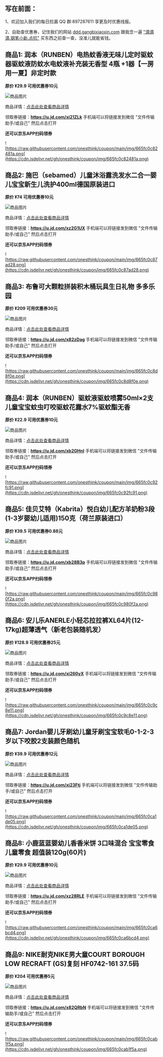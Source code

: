 ## 写在前面：

1、欢迎加入我们的每日捡漏 QQ 群:897287611 享更及时优惠线报。

2、自助查优惠券，记住我们的网站 [ddd.gangbixiaoxin.com](https://ddd.gangbixiaoxin.com) 跟我念一遍 ["滴滴滴.钢笔小新.点抗"](https://ddd.gangbixiaoxin.com) 买东西之前查一查，没准儿就能省钱。

## 商品1: 润本（RUNBEN）电热蚊香液无味儿定时驱蚊器驱蚊液防蚊水电蚊液补充装无香型 4瓶 +1器【一房用一夏】非定时款

**原价 ¥29.9 可用优惠券10元**

![商品图片](http://img14.360buyimg.com/n1/jfs/t1/222193/26/41614/130659/66582e4dF359e4330/568a6bfd65317487.jpg)

商品详情：[点击此处查看商品详情](https://union-click.jd.com/jdc?e=1003156031&amp;p=JF8BARQJK1olXwMLU11aCUMXCl8PElMTXQYAUllVCHtTXDdWRGtMGENDFlVDFhNSVzMXQA4KD1heSllUAE0XA20OHFMVQl9HCANtTC0TGStYHSJ2JQFcFAcmCwJvfzd4XVcZbQcyV19dD0IRBGkBHmsUDQdSVQ5cWEonA284WjUVXw4HVVxtCXsXBW8OH18VXg8LXV1dOEsfBF_ftuPA17fX3OeJlsPAusjdkufBw44yZG5eOEsWAm0IH1wUXwYyZF5tC3tJbW5bHVkVXlIGOgMUCE9JRWhQdVsVVA8AUlxbCXsVAm4KGWslbUVeNlk7ew8XfzRPeTsTGn5eMytZTTlHZQEKRRpgHmJrHxgiYDETfRJwUi0lXTY)

领取券链接：**https://u.jd.com/xi21ZLk** 手机端可以将链接发到微信 "文件传输助手/或自己" 然后点击打开

**还可以京东APP扫码领券**

![https://raw.githubusercontent.com/onesthink/coupon/main/img/665fc0c82481a.png](https://cdn.jsdelivr.net/gh/onesthink/coupon/img/665fc0c82481a.png)

## 商品2: 施巴（sebamed）儿童沐浴露洗发水二合一婴儿宝宝新生儿洗护400ml德国原装进口

**原价 ¥74 可用优惠券10元**

![商品图片](http://img14.360buyimg.com/n1/jfs/t1/245413/38/10578/103318/665d9728F075291cf/11d2786a863fcec5.jpg)

商品详情：[点击此处查看商品详情](https://union-click.jd.com/jdc?e=1003156031&amp;p=JF8BARoJK1olXwQEUV9dAEweCl8IGloUWAUBUlxYC0snRzBQRQQlBENHFRxWFlVPRjtUBABAQlRcCEBdCUoWBmwLHVkQXgYdDRsBVXtrdjlDayhLOmRGEEAgThtnAS1tSwN1UQoyVW5eCUsQCmkPHVIQbQdSVQ5cWEpHAl8IG2tGM05aAQpeCUgVH2o4GmsVWwYEUFpdC0MWAG0NK1sdWjbV-eaIgvrCi9bchdPC5KHX3eKJlsMnM18LK1sUXAQCUFlcCksnM284GGtLMwdRUl1UDUJEbTJBG19LFA5BOl5eCUkQBWsBH2sXXAcAVm5tOCIWZGwKTRAXXnxrMyIWaC13Si1oZzJOI2gALSUfD051ShhKRgxjDlpfVyRtCHs)

领取券链接：**https://u.jd.com/xz2G1UX** 手机端可以将链接发到微信 "文件传输助手/或自己" 然后点击打开

**还可以京东APP扫码领券**

![https://raw.githubusercontent.com/onesthink/coupon/main/img/665fc0c87ad28.png](https://cdn.jsdelivr.net/gh/onesthink/coupon/img/665fc0c87ad28.png)

## 商品3: 布鲁可大颗粒拼装积木桶玩具生日礼物 多多乐园

**原价 ¥209 可用优惠券30元**

![商品图片](http://img14.360buyimg.com/n1/jfs/t1/235457/8/9914/239793/658a512cF194d12f7/6e38de2a04045814.jpg)

商品详情：[点击此处查看商品详情](https://union-click.jd.com/jdc?e=1003156031&amp;p=JF8BASEJK1olXg4BUlxZDkgUBV8IGloUVAcLU15YCEInRzBQRQQlBENHFRxWFlVPRjtUBABAQlRcCEBdCUoWCm4BHFsQXQ8dDRsBVXt0UCtVa1tLOmNDFEAfDzlNeGtIGV5TUQoyVW5eCUsQCmkPHVIQbQdSVQ5cWEpHAl8IG2tXM9KL5obeuJ-pnbmehYy4xAUDZF9tCE0XBWsMG1gdXwcFVm5dAEwn1MKwztGkiI67gMDV3_Kw1ua0z8WdbTYyV25dCUoVA2sPGlkVbTYCZF1tViUWUGkLEl4cDmhfHV5ZVgBBWgEIGFoXWgALXFltCkoWAW04K2tAXnpEDgAeUTJoZBN_aycRIUF-MSU6axR5ATdWZx51GENSCyooUTRVCzduK1sl)

领取券链接：**https://u.jd.com/x82zDag** 手机端可以将链接发到微信 "文件传输助手/或自己" 然后点击打开

**还可以京东APP扫码领券**

![https://raw.githubusercontent.com/onesthink/coupon/main/img/665fc0c8d8f0e.png](https://cdn.jsdelivr.net/gh/onesthink/coupon/img/665fc0c8d8f0e.png)

## 商品4: 润本（RUNBEN）驱蚊液驱蚊喷雾50ml×2支儿童宝宝蚊虫叮咬驱蚊花露水7%驱蚊酯无香

**原价 ¥22.9 可用优惠券10元**

![商品图片](http://img14.360buyimg.com/n1/jfs/t1/208987/18/33935/155373/6645f32aF97a05161/3e05dd0bd4b18b8e.jpg)

商品详情：[点击此处查看商品详情](https://union-click.jd.com/jdc?e=1003156031&amp;p=JF8BASgJK1olXwMLU1xcCEwRBl8IGloUXQcCV11YDksnRzBQRQQlBENHFRxWFlVPRjtUBABAQlRcCEBdCUoWA24IGFgQWwYdDRsBVXtWWitSQDxdPWZ6DFcJeDlRADRrcxtDUQoyVW5eCUsQCmkPHVIQbQdSVQ5cWEpHAl8IG2tXM9GFw4nwlZO3mbmGvoKQ1NGr9oj1hJKsgV8JK1sTXQAGUF5cCEoSAG04G1MSbdGv7IvXuZ6furuWk4ys-tOL6IrDgHsnM2w4G1oUXwYGU19fCHsnA18LKwV7XFUEV1peCkN5XiYIHwNcCFRsVF1cCkoQBGYPK1kUXAQAZG5tb04UBA57Wlh2HUIBEjsnfB5zVQYBRRtuMwR1IggqTAJeXTJTTg5vDmJ5UW5dOA)

领取券链接：**https://u.jd.com/xb2GHnI** 手机端可以将链接发到微信 "文件传输助手/或自己" 然后点击打开

**还可以京东APP扫码领券**

![https://raw.githubusercontent.com/onesthink/coupon/main/img/665fc0c92fc91.png](https://cdn.jsdelivr.net/gh/onesthink/coupon/img/665fc0c92fc91.png)

## 商品5: 佳贝艾特（Kabrita）悦白幼儿配方羊奶粉3段(1-3岁婴幼儿适用)150克（荷兰原装进口）

**原价 ¥39.5 可用优惠券0.88元**

![商品图片](http://img14.360buyimg.com/n1/jfs/t1/177289/40/46970/104351/665dc787F2e20787c/21c15d1fbd3e322a.jpg)

商品详情：[点击此处查看商品详情](https://union-click.jd.com/jdc?e=1003156031&amp;p=JF8BARIJK1olXwQAVVlYCkMQAV8IGFkVXAcCZBoCUBVIMzZNXhpXVhgcDBsJVFRMVnBaRQcLXQUAVF9cCFRORjNVKxxnInFGJDtHazZxfS9BQxoXVBgEDy5RBHsWM2wJG1wcWwEEXVttCRsWU25YGgsUbQYCZBwz3ceV2uqkwuOai76KZF9tCE0XBWsMG1gdWA4DXW5dAEwn1MKwztGkiI67gMDV3_Kw1ua0z8WdbTYyV25dCUoVA2sPGlkVbTYCZF1tViUWUG9fGVodW2hfHV5ZSUpQVAEIGFoVVQMEV1ttCkoWAW04K2sXFmAAFD87TjVzfQltWgNeH0ZjHAYjQyh5AT1PejhhNkJVNCUmChRwViwJK1sl)

领取券链接：**https://u.jd.com/xb28B3p** 手机端可以将链接发到微信 "文件传输助手/或自己" 然后点击打开

**还可以京东APP扫码领券**

![https://raw.githubusercontent.com/onesthink/coupon/main/img/665fc0c980f2a.png](https://cdn.jsdelivr.net/gh/onesthink/coupon/img/665fc0c980f2a.png)

## 商品6: 安儿乐ANERLE小轻芯拉拉裤XL64片(12-17kg)超薄透气（新老包装随机发）

**原价 ¥128.9 可用优惠券25元**

![商品图片](http://img14.360buyimg.com/n1/jfs/t1/91863/8/40512/136243/665d946aF669d0361/30fa1e782302bcd3.jpg)

商品详情：[点击此处查看商品详情](https://union-click.jd.com/jdc?e=1003156031&amp;p=JF8BARoJK1olXwQAVV5VDkweA18IGloUXQcLUVpUAUonRzBQRQQlBENHFRxWFlVPRjtUBABAQlRcCEBdCUoWA24BHl8cVAcdDRsBVXtTcTRXXz0RGWUHCCg9cwh-BBELbgVDUQoyVW5eCUsQCmkPHVIQbQdSVQ5cWEpHAl8IG2tDMwYDVV9cCU4VCms4GmsVWwYEUFpdC0MeCm8OK1sdWjbV-eaIgvrCi9bchdPC5KHX3eKJlsMnM18LK1sUXAQCUFlcCksnM284GGtLMwdRU1tUCEgSbTJBG19UX0BROl5dAEoVAm0IE2sXXAcAVm5tOCNEQGZhSA5QGmF9F1knDBxyWDgJWTpMJWgAXF4KUS1yc2dhWCgQWQ9lEQNtCHs)

领取券链接：**https://u.jd.com/xi260yX** 手机端可以将链接发到微信 "文件传输助手/或自己" 然后点击打开

**还可以京东APP扫码领券**

![https://raw.githubusercontent.com/onesthink/coupon/main/img/665fc0c9c8e11.png](https://cdn.jsdelivr.net/gh/onesthink/coupon/img/665fc0c9c8e11.png)

## 商品7: Jordan婴儿牙刷幼儿童牙刷宝宝软毛0-1-2-3岁以下咬胶2支装颜色随机

**原价 ¥39.9 可用优惠券12元**

![商品图片](http://img14.360buyimg.com/n1/jfs/t1/206387/5/10698/423900/6163d1aaE096f22f0/c540a913e9b21f13.jpg)

商品详情：[点击此处查看商品详情](https://union-click.jd.com/jdc?e=1003156031&amp;p=JF8BASIJK1olXwMLUFhaCUoWC18IGloUWwcFUVpfD0gnRzBQRQQlBENHFRxWFlVPRjtUBABAQlRcCEBdCUoWBW4PHl8XWgUdDRsBVXthXRljE1tUP2VKBAsif0twcQxPHhB1UQoyVW5eCUsQCmkPHVIQbQdSVQ5cWEpHAl8IG2tXM11cFwsNV5KhmLapj4yL4dKa0W5cOEsRA2kMH1sXXAYDU1ttCEMQM7ilo46f7NOK7YrDgJyupLqBp4-L1TYyZF1tCEoWAW8MHFoXXTYyVG5eOBV5AjwOGA8WCgdsCRddDAoTXzBmG1gUXwEGXFhaOEkWAm0KK2slP15GMgEDbQ9HCmxMfAZcVQB3ASYDWzlhbW1ofQ5gNlNHHSAVcEp1fThTTGsVbQ)

领取券链接：**https://u.jd.com/xi23Ftj** 手机端可以将链接发到微信 "文件传输助手/或自己" 然后点击打开

**还可以京东APP扫码领券**

![https://raw.githubusercontent.com/onesthink/coupon/main/img/665fc0ca1de05.png](https://cdn.jsdelivr.net/gh/onesthink/coupon/img/665fc0ca1de05.png)

## 商品8: 小鹿蓝蓝婴幼儿香香米饼 3口味混合 宝宝零食儿童零食 超值装120g(60片)

**原价 ¥29.9 可用优惠券10元**

![商品图片](http://img14.360buyimg.com/n1/jfs/t1/178926/34/48073/153003/665af418Fc7b17637/f2fe554054c0300a.jpg)

商品详情：[点击此处查看商品详情](https://union-click.jd.com/jdc?e=1003156031&amp;p=JF8BAScJK1olXwMLVVxeDk8TBV8IGloUWgICU1paC0snRzBQRQQlBENHFRxWFlVPRjtUBABAQlRcCEBdCUoWBGsIHF8SXgYdDRsBVXtzeg5fQiNyR2V-KjpDWDtqd2xVfDJlUQoyVW5eCUsQCmkPHVIQbQdSVQ5cWEpHAl8IG2tXM1NWAB0OVQ9D2tmTwvqBiqCkjefc3MCxM244G10VWwIGVFxcC0kQAV8IE1wliqu6gdTs3cOu1_GAzOKyiI--gMDVOHsnAF8IGloXXQIFVVxdOHsXM2w4RTUUDgNVXVZbWCVKSm8MWlxJH2gCV19dDEsRBmw4GVoUXwQyZG4BWAphVG5PbAxpLkdXACwIDBhlZiZNaAN7X1tJJl0pdEthWhZ8f1NGFUFeZF5t)

领取券链接：**https://u.jd.com/xz28RLE** 手机端可以将链接发到微信 "文件传输助手/或自己" 然后点击打开

**还可以京东APP扫码领券**

![https://raw.githubusercontent.com/onesthink/coupon/main/img/665fc0ca6bcd4.png](https://cdn.jsdelivr.net/gh/onesthink/coupon/img/665fc0ca6bcd4.png)

## 商品9: NIKE耐克NIKE男大童COURT BOROUGH LOW RECRAFT (GS)复刻 HF0742-161 37.5码

**原价 ¥204 可用优惠券5元**

![商品图片](http://img14.360buyimg.com/n1/jfs/t1/237857/24/8595/25325/6583f476F7c73dd33/a331b43f0c663579.jpg)

商品详情：[点击此处查看商品详情](https://union-click.jd.com/jdc?e=1003156031&amp;p=JF8BARkJK1olXwMLVVpbDkkXBV8IGlodWAYKUltVC0oQAV9MRANLAjZbERscSkAJHTdNTwcKBlMdBgABFksWAmcNG1MTWA4BVVlfFxJSXzI4bxN1PAJUDi04EjkVXTh3GV1BKG5DNFJROEonAG4IHFITWgALUW5cWEpHAj8JS1olXQYyFTBUDkIVBV8JK1sTXQAGUF5fCUkQAGo4G1MSbdGv7IvXuZ6furuWk4ys-tOL6IrDgHsnM2w4G1oUXwYGU19fCHsnA18LKwV7XFUEXF0IXUl5XiYIHxoTAEJsVF1cCkkeCm4KK1kUXAQAZG5tTR1tcBthWThnD014EAQ2QTMVAQlMUxBhMwRbD1wgTCNWZzQBTzxTVXsBKG5dOA)

领取券链接：**https://u.jd.com/x82QRbN** 手机端可以将链接发到微信 "文件传输助手/或自己" 然后点击打开

**还可以京东APP扫码领券**

![https://raw.githubusercontent.com/onesthink/coupon/main/img/665fc0cab1f5a.png](https://cdn.jsdelivr.net/gh/onesthink/coupon/img/665fc0cab1f5a.png)

